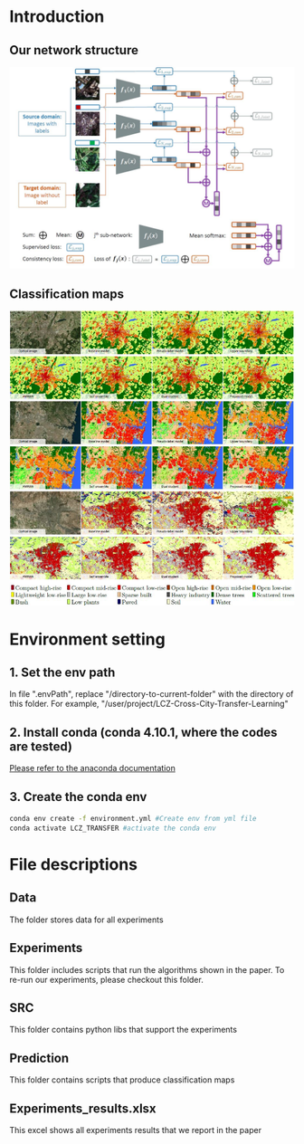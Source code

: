 # Introduction
## Our network structure
![network](https://github.com/Jingliang-Hu/LCZ-Cross-City-Transfer-Learning/blob/master/src/figure1.JPG)
## Classification maps
![Classification](https://github.com/Jingliang-Hu/LCZ-Cross-City-Transfer-Learning/blob/master/src/figure5.JPG)

# Environment setting
## 1. Set the env path
In file ".envPath", replace "/directory-to-current-folder" with the directory of this folder. For example, "/user/project/LCZ-Cross-City-Transfer-Learning"

## 2. Install conda (conda 4.10.1, where the codes are tested)
[Please refer to the anaconda documentation](https://docs.anaconda.com/anaconda/install/)

## 3. Create the conda env
```bash
conda env create -f environment.yml #Create env from yml file
conda activate LCZ_TRANSFER #activate the conda env
```
# File descriptions
## Data
The folder stores data for all experiments
## Experiments
This folder includes scripts that run the algorithms shown in the paper. To re-run our experiments, please checkout this folder.
## SRC
This folder contains python libs that support the experiments
## Prediction
This folder contains scripts that produce classification maps
## Experiments_results.xlsx
This excel shows all experiments results that we report in the paper







